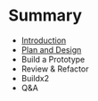# Summary

* [Introduction](README.md)
* [Plan and Design](plan_and_design.md)
* Build a Prototype
* Review & Refactor
* Buildx2
* Q&A

